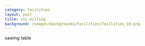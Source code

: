 ```yaml
---
category: facilities
layout: post
title: cnc milling
background: /images/backgrounds/facilities/facilities_10.png
---
```

sawing table
